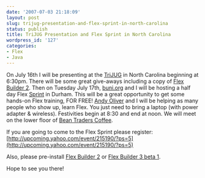 ```yaml
---
date: '2007-07-03 21:18:09'
layout: post
slug: trijug-presentation-and-flex-sprint-in-north-carolina
status: publish
title: TriJUG Presentation and Flex Sprint in North Carolina
wordpress_id: '127'
categories:
- Flex
- Java
---
```


On July 16th I will be presenting at the [TriJUG](http://trijug.org/) in North Carolina beginning at 6:30pm.  There will be some great give-aways including a copy of [Flex Builder 2](http://www.flex.org).  Then on Tuesday July 17th, [buni.org](http://www.buni.org) and I will be hosting a half day Flex [Sprint](http://en.wikipedia.org/wiki/Hackathon#Sprints) in Durham.  This will be a great opportunity to get some hands-on Flex training, FOR FREE!  [Andy Oliver](http://blog.buni.org/blog/default/) and I will be helping as many people who show up, learn Flex.  You just need to bring a laptop (with power adapter & wireless).  Festivities begin at 8:30 and end at noon.  We will meet on the lower floor of [Bean Traders Coffee](http://maps.google.com/maps?f=q&hl=en&geocode=&q=bean+traders+coffee&sll=36.008189,-78.922131&sspn=0.001616,0.002293&ie=UTF8&t=h&z=19&iwloc=A&om=1).

If you are going to come to the Flex Sprint please register:
[http://upcoming.yahoo.com/event/215190/?ps=5](http://upcoming.yahoo.com/event/215190/?ps=5)

Also, please pre-install [Flex Builder 2](http://www.flex.org) or [Flex Builder 3 beta 1](http://labs.adobe.com).

Hope to see you there!
